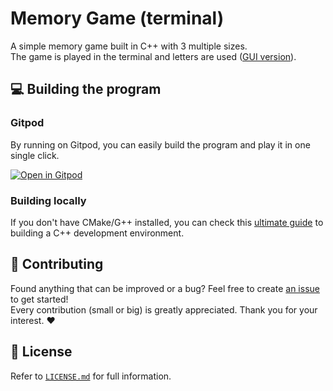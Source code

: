 # Memory Game (terminal)

A simple memory game built in C++ with 3 multiple sizes.\
The game is played in the terminal and letters are used ([GUI version](https://github.com/Panquesito7/memory_game)).

## 💻 Building the program

### Gitpod

By running on Gitpod, you can easily build the program and play it in one single click.

[![Open in Gitpod](https://gitpod.io/button/open-in-gitpod.svg)](https://gitpod.io/#https://github.com/Panquesito7/terminal-memory_game)

### Building locally

If you don't have CMake/G++ installed, you can check this [ultimate guide](https://github.com/devstrons/heloworld/blob/main/lang/cpp.md) to building a C++ development environment.

## 🚀 Contributing

Found anything that can be improved or a bug? Feel free to create [an issue](https://github.com/Panquesito7/issues/new/choose) to get started!\
Every contribution (small or big) is greatly appreciated. Thank you for your interest. ❤️

## 📝 License

Refer to [`LICENSE.md`](LICENSE.md) for full information.
